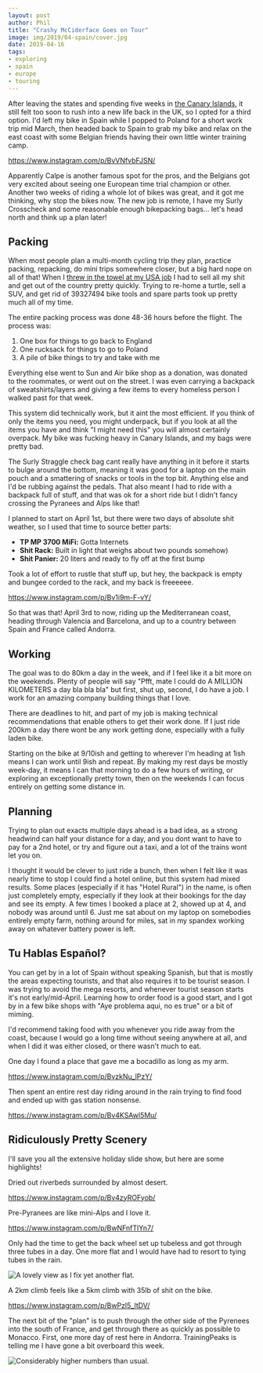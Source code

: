 ```yaml
---
layout: post
author: Phil
title: "Crashy McCiderface Goes on Tour"
image: img/2019/04-spain/cover.jpg
date: 2019-04-16
tags:
- exploring
- spain
- europe
- touring
---
```


After leaving the states and spending five weeks in [the Canary Islands](/canary-islands-tenerife-gran-canaria/), it still felt too soon to rush into a new life back in the UK, so I opted for a third option. I'd left my bike in Spain while I popped to Poland for a short work trip mid March, then headed back to Spain to grab my bike and relax on the east coast with some Belgian friends having their own little winter training camp.

https://www.instagram.com/p/BvVNfvbFJSN/

Apparently Calpe is another famous spot for the pros, and the Belgians got very excited about seeing one European time trial champion or other. Another two weeks of riding a whole lot of bikes was great, and it got me thinking, why stop the bikes now. The new job is remote, I have my Surly Crosscheck and some reasonable enough bikepacking bags... let's head north and think up a plan later!

## Packing

When most people plan a multi-month cycling trip they plan, practice packing, repacking, do mini trips somewhere closer, but a big hard nope on all of that! When I [threw in the towel at my USA job](/escape-from-new-york/) I had to sell all my shit and get out of the country pretty quickly. Trying to re-home a turtle, sell a SUV, and get rid of 39327494 bike tools and spare parts took up pretty much all of my time.

The entire packing process was done 48-36 hours before the flight. The process was:

1. One box for things to go back to England
2. One rucksack for things to go to Poland
3. A pile of bike things to try and take with me

Everything else went to Sun and Air bike shop as a donation, was donated to the roommates, or went out on the street. I was even carrying a backpack of sweatshirts/layers and giving a few items to every homeless person I walked past for that week.

This system did technically work, but it aint the most efficient. If you think of only the items you need, you might underpack, but if you look at all the items you have and think "I might need this" you will almost certainly overpack. My bike was fucking heavy in Canary Islands, and my bags were pretty bad.

The Surly Straggle check bag cant really have anything in it before it starts to bulge around the bottom, meaning it was good for a laptop on the main pouch and a smattering of snacks or tools in the top bit. Anything else and I'd be rubbing against the pedals. That also meant I had to ride with a backpack full of stuff, and that was ok for a short ride but I didn't fancy crossing the Pyranees and Alps like that!

I planned to start on April 1st, but there were two days of absolute shit weather, so I used that time to source better parts:

- **TP MP 3700 MiFi:** Gotta Internets
- **Shit Rack:** Built in light that weighs about two pounds somehow)
- **Shit Panier:** 20 liters and ready to fly off at the first bump

Took a lot of effort to rustle that stuff up, but hey, the backpack is empty and bungee corded to the rack, and my back is freeeeee.

https://www.instagram.com/p/Bv1i9m-F-vY/

So that was that! April 3rd to now, riding up the Mediterranean coast, heading through Valencia and Barcelona, and up to a country between Spain and France called Andorra.

## Working

The goal was to do 80km a day in the week, and if I feel like it a bit more on the weekends. Plenty of people will say "Pfft, mate I could do A MILLION KILOMETERS a day bla bla bla" but first, shut up, second, I do have a job. I work for an amazing company building things that I love.

There are deadlines to hit, and part of my job is making technical recommendations that enable others to get their work done. If I just ride 200km a day there wont be any work getting done, especially with a fully laden bike.

Starting on the bike at 9/10ish and getting to wherever I'm heading at 1ish means I can work until 9ish and repeat. By making my rest days be mostly week-day, it means I can that morning to do a few hours of writing, or exploring an exceptionally pretty town, then on the weekends I can focus entirely on getting some distance in.

## Planning

Trying to plan out exacts multiple days ahead is a bad idea, as a strong headwind can half your distance for a day, and you dont want to have to pay for a 2nd hotel, or try and figure out a taxi, and a lot of the trains wont let you on.

I thought it would be clever to just ride a bunch, then when I felt like it was nearly time to stop I could find a hotel online, but this system had mixed results. Some places (especially if it has "Hotel Rural") in the name, is often just completely empty, especially if they look at their bookings for the day and see its empty. A few times I booked a place at 2, showed up at 4, and nobody was around until 6. Just me sat about on my laptop on somebodies entirely empty farm, nothing around for miles, sat in my spandex working away on whatever battery power is left.

## Tu Hablas Español?

You can get by in a lot of Spain without speaking Spanish, but that is mostly the areas expecting tourists, and that also requires it to be tourist season. I was trying to avoid the mega resorts, and whenever tourist season starts it's not early/mid-April. Learning how to order food is a good start, and I got by in a few bike shops with "Aye problema aqui, no es true" or a bit of miming.

I'd recommend taking food with you whenever you ride away from the coast, because I would go a long time without seeing anywhere at all, and when I did it was either closed, or there wasn't much to eat.

One day I found a place that gave me a bocadillo as long as my arm.

https://www.instagram.com/p/BvzkNu_lPzY/

Then spent an entire rest day riding around in the rain trying to find food and ended up with gas station nonsense.

https://www.instagram.com/p/Bv4KSAwl5Mu/

## Ridiculously Pretty Scenery

I'll save you all the extensive holiday slide show, but here are some highlights!

Dried out riverbeds surrounded by almost desert.

https://www.instagram.com/p/Bv4zyROFyob/

Pre-Pyranees are like mini-Alps and I love it.

https://www.instagram.com/p/BwNFnfTlYn7/

Only had the time to get the back wheel set up tubeless and got through three tubes in a day. One more flat and I would have had to resort to tying tubes in the rain.

![A lovely view as I fix yet another flat.](img/2019/04-spain/flats.jpg)

A 2km climb feels like a 5km climb with 35lb of shit on the bike.

https://www.instagram.com/p/BwPzl5_ltDV/

The next bit of the "plan" is to push through the other side of the Pyrenees into the south of France, and get through there as quickly as possible to Monacco. First, one more day of rest here in Andorra. TrainingPeaks is telling me I have gone a bit overboard this week.

![Considerably higher numbers than usual.](img/2019/04-spain/stats.jpg)